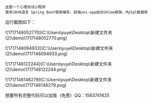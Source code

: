 ```
这是一个心理测试小程序
使用JAVA语言 Spring Boot框架编写，前端uni-app结合UView框架，MySql数据库
```

运行截图如下：

![1717148052770](C:\Users\yuye\Desktop\新建文件夹 (2)\demo\1717148052770.png)

![1717148094933](C:\Users\yuye\Desktop\新建文件夹 (2)\demo\1717148094933.png)

![1717148122244](C:\Users\yuye\Desktop\新建文件夹 (2)\demo\1717148122244.png)

![1717148146279](C:\Users\yuye\Desktop\新建文件夹 (2)\demo\1717148146279.png)

想要所有完整代码可以加我（免费）QQ：1563741625

